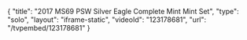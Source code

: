 {
    "title": "2017 MS69 PSW Silver Eagle Complete Mint Mint Set",
    "type": "solo",
    "layout": "iframe-static",
    "videoId": "123178681",
    "url": "\/tvpembed\/123178681"
}